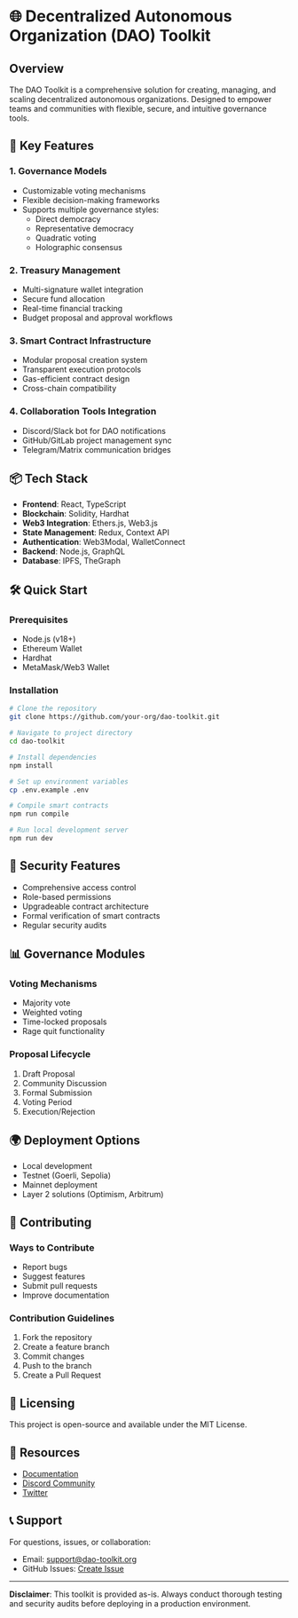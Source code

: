# 🌐 Decentralized Autonomous Organization (DAO) Toolkit

## Overview

The DAO Toolkit is a comprehensive solution for creating, managing, and scaling decentralized autonomous organizations. Designed to empower teams and communities with flexible, secure, and intuitive governance tools.

## 🚀 Key Features

### 1. Governance Models
- Customizable voting mechanisms
- Flexible decision-making frameworks
- Supports multiple governance styles:
    - Direct democracy
    - Representative democracy
    - Quadratic voting
    - Holographic consensus

### 2. Treasury Management
- Multi-signature wallet integration
- Secure fund allocation
- Real-time financial tracking
- Budget proposal and approval workflows

### 3. Smart Contract Infrastructure
- Modular proposal creation system
- Transparent execution protocols
- Gas-efficient contract design
- Cross-chain compatibility

### 4. Collaboration Tools Integration
- Discord/Slack bot for DAO notifications
- GitHub/GitLab project management sync
- Telegram/Matrix communication bridges

## 📦 Tech Stack

- **Frontend**: React, TypeScript
- **Blockchain**: Solidity, Hardhat
- **Web3 Integration**: Ethers.js, Web3.js
- **State Management**: Redux, Context API
- **Authentication**: Web3Modal, WalletConnect
- **Backend**: Node.js, GraphQL
- **Database**: IPFS, TheGraph

## 🛠️ Quick Start

### Prerequisites
- Node.js (v18+)
- Ethereum Wallet
- Hardhat
- MetaMask/Web3 Wallet

### Installation

```bash
# Clone the repository
git clone https://github.com/your-org/dao-toolkit.git

# Navigate to project directory
cd dao-toolkit

# Install dependencies
npm install

# Set up environment variables
cp .env.example .env

# Compile smart contracts
npm run compile

# Run local development server
npm run dev
```

## 🔐 Security Features

- Comprehensive access control
- Role-based permissions
- Upgradeable contract architecture
- Formal verification of smart contracts
- Regular security audits

## 📊 Governance Modules

### Voting Mechanisms
- Majority vote
- Weighted voting
- Time-locked proposals
- Rage quit functionality

### Proposal Lifecycle
1. Draft Proposal
2. Community Discussion
3. Formal Submission
4. Voting Period
5. Execution/Rejection

## 🌍 Deployment Options

- Local development
- Testnet (Goerli, Sepolia)
- Mainnet deployment
- Layer 2 solutions (Optimism, Arbitrum)

## 🤝 Contributing

### Ways to Contribute
- Report bugs
- Suggest features
- Submit pull requests
- Improve documentation

### Contribution Guidelines
1. Fork the repository
2. Create a feature branch
3. Commit changes
4. Push to the branch
5. Create a Pull Request

## 📄 Licensing

This project is open-source and available under the MIT License.

## 🔗 Resources

- [Documentation](https://docs.dao-toolkit.org)
- [Discord Community](https://discord.gg/dao-toolkit)
- [Twitter](https://twitter.com/dao_toolkit)

## 📞 Support

For questions, issues, or collaboration:
- Email: support@dao-toolkit.org
- GitHub Issues: [Create Issue](https://github.com/your-org/dao-toolkit/issues)

---

**Disclaimer**: This toolkit is provided as-is. Always conduct thorough testing and security audits before deploying in a production environment.
